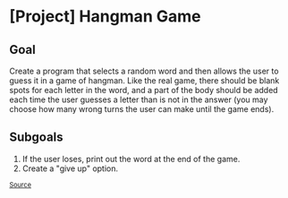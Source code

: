 <h1>[Project] Hangman Game</h1>

<h2>Goal</h2>

<p>Create a program that selects a random word and then allows the user to guess it in a game of hangman. Like the real game, there should be blank spots for each letter in the word, and a part of the body should be added each time the user guesses a letter than is not in the answer (you may choose how many wrong turns the user can make until the game ends).</p>

<h2>Subgoals</h2>

<ol>
	<li>If the user loses, print out the word at the end of the game.</li>
	<li>Create a "give up" option.</li>
</ol>

<small><a href="https://docs.google.com/document/d/1TyqD2_oDtiQIh_Y55J5RfeA91JJECc97xYIKM112H9I/mobilebasic?urp=gmail_link">Source</a></small>